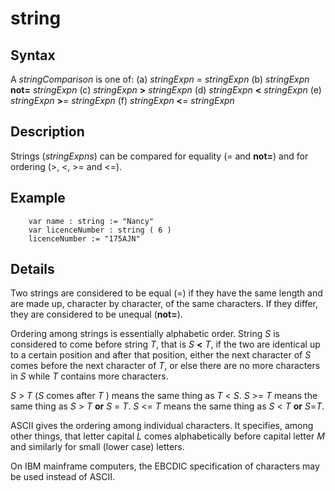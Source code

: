 
# string

## Syntax
A _stringComparison_ is one of:   (a) _stringExpn_ = _stringExpn_   (b) _stringExpn_ **not=** _stringExpn_   (c) _stringExpn_ **>** _stringExpn_   (d) _stringExpn_ **<** _stringExpn_   (e) _stringExpn_ **>**= _stringExpn_   (f) _stringExpn_ **<**= _stringExpn_

## Description
Strings (_stringExpns_) can be compared for equality (= and **not=**) and for ordering (>, <, >= and <=).


## Example


        var name : string := "Nancy"
        var licenceNumber : string ( 6 )
        licenceNumber := "175AJN"
## Details
Two strings are considered to be equal (=) if they have the same length and are made up, character by character, of the same characters. If they differ,  they are considered to be unequal (**not=**).

Ordering among strings is essentially alphabetic order. String _S_ is considered to come before string _T_, that is _S_ **<** _T_, if the two are identical up to a certain position and after that position, either the next character of _S_ comes before the next character of _T_, or else there are no more characters in _S_ while _T_ contains more characters.

_S_ > _T_ (_S_ comes after _T_ ) means the same thing as _T_ < _S_. _S_ >= _T_ means the same thing as _S_ > _T_ **or** _S_ = _T_. _S_ <= _T_ means the same thing as _S_ < _T_ **or** _S_=_T_.

ASCII gives the ordering among individual characters. It specifies, among other things, that letter capital _L_  comes alphabetically before capital letter _M_ and similarly for small (lower case) letters.

On IBM mainframe computers, the EBCDIC specification of characters may be used instead of ASCII.

